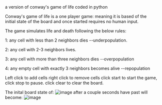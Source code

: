 a version of conway's game of life coded in python

Conway's game of life is a one player game: meaning it is based of the initial state of the board
and once started requires no human input. 

The game simulates life and death following the below rules:

1: any cell with less than 2 neighbors dies --underpopulation.

2: any cell with 2-3 neighbors lives.

3: any cell with more than three neighbors dies --overpopulation

4: any empty cell with exactly 3 neighbors becomes alive --repopulation



Left click to add cells
right click to remove cells
click start to start the game,
click stop to pause.
click clear to clear the board.

The inital board state of:
![image](https://user-images.githubusercontent.com/66142165/138596973-3d4b36f1-caf0-4584-b3e5-e0ffed08d32a.png)
after a couple seconds have past will become:
![image](https://user-images.githubusercontent.com/66142165/138596968-164a0e4b-bdc5-41d1-a738-5006a7b1f6ab.png)
